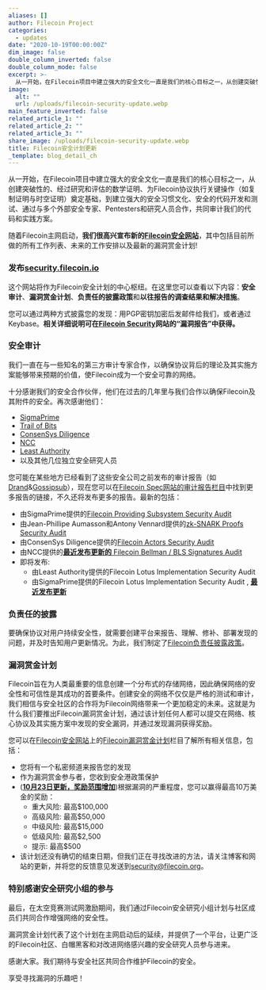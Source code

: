 ```yaml
---
aliases: []
author: Filecoin Project
categories:
  - updates
date: "2020-10-19T00:00:00Z"
dim_image: false
double_column_inverted: false
double_column_mode: false
excerpt: >-
  从一开始，在Filecoin项目中建立强大的安全文化一直是我们的核心目标之一，从创建突破性的、经过研究和评估的数学证明、为Filecoin协议执行关键操作（如复制证明与时空证明）奠定基础，到建立强大的安全习惯文化、安全的代码开发和测试、通过与多个外部安全专家、Pentesters和研究人员合作，通过审计我们的代码和实践方案。
image:
  alt: ""
  url: /uploads/filecoin-security-update.webp
main_feature_inverted: false
related_article_1: ""
related_article_2: ""
related_article_3: ""
share_image: /uploads/filecoin-security-update.webp
title: Filecoin安全计划更新
_template: blog_detail_ch
---
```


从一开始，在Filecoin项目中建立强大的安全文化一直是我们的核心目标之一，从创建突破性的、经过研究和评估的数学证明、为Filecoin协议执行关键操作（如复制证明与时空证明）奠定基础，到建立强大的安全习惯文化、安全的代码开发和测试、通过与多个外部安全专家、Pentesters和研究人员合作，共同审计我们的代码和实践方案。

随着Filecoin主网启动，**我们很高兴宣布新的[Filecoin安全网站](https://security.filecoin.io)**，其中包括目前所做的所有工作列表、未来的工作安排以及最新的漏洞赏金计划!

### 发布[security.filecoin.io](https://security.filecoin.io)

这个网站将作为Filecoin安全计划的中心枢纽。在这里您可以查看以下内容：**安全审计**、**漏洞赏金计划**、**负责任的披露政策**和**以往报告的调查结果和解决措施**。

您可以通过两种方式披露您的发现：用PGP密钥加密后发邮件给我们，或者通过Keybase。**相关详细说明可在[Filecoin Security](https://security.filecoin.io/)网站的“漏洞报告”中获得。**

### 安全审计

我们一直在与一些知名的第三方审计专家合作，以确保协议背后的理论及其实施方案能够带来预期的价值，使Filecoin成为一个安全可靠的网络。

十分感谢我们的安全合作伙伴，他们在过去的几年里与我们合作以确保Filecoin及其附件的安全。再次感谢他们：

- [SigmaPrime](https://sigmaprime.io)
- [Trail of Bits](https://www.trailofbits.com)
- [ConsenSys Diligence](https://diligence.consensys.net)
- [NCC](https://www.nccgroup.com)
- [Least Authority](https://leastauthority.com)
- 以及其他几位独立安全研究人员

您可能在某些地方已经看到了这些安全公司之前发布的审计报告（如[Drand](https://drand.love/blog/2020/08/10/drand-launches-v1-0/#security-audit)&[Gossipsub](https://blog.ipfs.tech/gossipsubv1.1-eval-report-and-security-audit)），现在您可以在[Filecoin Spec网站的审计报告栏目](https://spec.filecoin.io/#section-appendix.audit_reports.audit-reports)中找到更多报告的链接，不久还将发布更多的报告。最新的包括：

- 由SigmaPrime提供的[Filecoin Providing Subsystem Security Audit](https://spec.filecoin.io/#section-appendix.audit_reports.2020-07-28-filecoin-proving-subsystem)
- 由Jean-Phillipe Aumasson和Antony Vennard提供的[zk-SNARK Proofs Security Audit](https://spec.filecoin.io/#section-appendix.audit_reports.2020-07-28-zk-snark-proofs)
- 由ConsenSys Diligence提供的[Filecoin Actors Security Audit](https://spec.filecoin.io/#section-appendix.audit_reports.2020-10-19-actors-audit)
- 由NCC提供的[**最近发布更新的** Filecoin Bellman / BLS Signatures Audit](https://spec.filecoin.io/#section-appendix.audit_reports.2020-10-20-filecoin-bellman-and-bls-signatures)
- 即将发布:
  - 由Least Authority提供的Filecoin Lotus Implementation Security Audit
  - 由SigmaPrime提供的Filecoin Lotus Implementation Security Audit , [**最近发布更新**](https://spec.filecoin.io/#section-appendix.audit_reports.2020-10-20-lotus-mainnet-ready-security-audit)

### 负责任的披露

要确保协议对用户持续安全性，就需要创建平台来报告、理解、修补、部署发现的问题，并及时告知用户更新情况。为此，我们制定了[Filecoin负责任披露政策](https://fil.org/security/coordinated-disclosure-policy)。

### 漏洞赏金计划

Filecoin旨在为人类最重要的信息创建一个分布式的存储网络，因此确保网络的安全性和可信性是其成功的首要条件。创建安全的网络不仅仅是严格的测试和审计，我们相信与安全社区的合作将为Filecoin网络带来一个更加稳定的未来。这就是为什么我们要推出Filecoin漏洞赏金计划，通过该计划任何人都可以提交在网络、核心协议及其实施方案中发现的安全漏洞，并通过发现漏洞获得奖励。

您可以在[Filecoin安全网站](https://security.filecoin.io)上的[Filecoin漏洞赏金计划](https://security.filecoin.io/bug-bounty)栏目了解所有相关信息，包括：

- 您将有一个私密频道来报告您的发现
- 作为漏洞赏金参与者，您收到安全港政策保护
- ([**10月23日更新，奖励范围增加**](https://security.filecoin.io/bug-bounty/))根据漏洞的严重程度，您可以赢得最高10万美金的奖励：
  - 重大风险: 最高$100,000
  - 高级风险: 最高$50,000
  - 中级风险: 最高$15,000
  - 低级风险: 最高$2,500
  - 提示: 最高$500
- 该计划还没有确切的结束日期，但我们正在寻找改进的方法，请关注博客和网站的更新，并将您的反馈意见发送到[security@filecoin.org](mailto:security@filecoin.org)。

### 特别感谢安全研究小组的参与

最后，在太空竞赛测试网激励期间，我们通过Filecoin安全研究小组计划与社区成员们共同合作增强网络的安全性。

漏洞赏金计划代表了这个计划在主网启动后的延续，并提供了一个平台，让更广泛的Filecoin社区、白帽黑客和对改进网络感兴趣的安全研究人员参与进来。

感谢大家。我们期待与安全社区共同合作维护Filecoin的安全。

享受寻找漏洞的乐趣吧！
